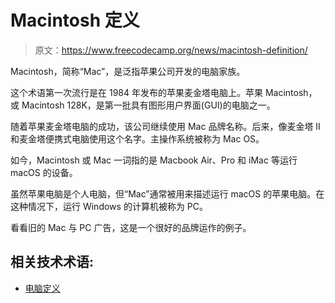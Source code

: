 # Macintosh 定义

> 原文：<https://www.freecodecamp.org/news/macintosh-definition/>

Macintosh，简称“Mac”，是泛指苹果公司开发的电脑家族。

这个术语第一次流行是在 1984 年发布的苹果麦金塔电脑上。苹果 Macintosh，或 Macintosh 128K，是第一批具有图形用户界面(GUI)的电脑之一。

随着苹果麦金塔电脑的成功，该公司继续使用 Mac 品牌名称。后来，像麦金塔 II 和麦金塔便携式电脑使用这个名字。主操作系统被称为 Mac OS。

如今，Macintosh 或 Mac 一词指的是 Macbook Air、Pro 和 iMac 等运行 macOS 的设备。

虽然苹果电脑是个人电脑，但“Mac”通常被用来描述运行 macOS 的苹果电脑。在这种情况下，运行 Windows 的计算机被称为 PC。

看看旧的 Mac 与 PC 广告，这是一个很好的品牌运作的例子。

## 相关技术术语:

*   [电脑定义](https://www.freecodecamp.org/news/pc-definition/)